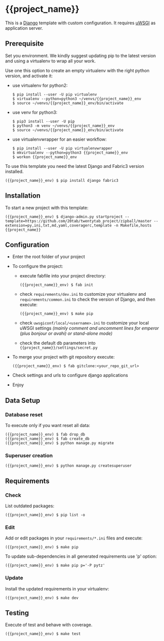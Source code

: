{{project_name}}
================

This is a [Django](https://www.djangoproject.com/) template with custom configuration. It requires [uWSGI](https://uwsgi-docs.readthedocs.io/en/latest/) as application server.

## Prerequisite

Set you environment. We kindly suggest updating pip to the latest version and using a virtualenv  to wrap all your work.

Use one this option to create an empty virtualenv with the right python version, and activate it:

* use virtualenv for python2:
  ```shell
  $ pip install --user -U pip virtualenv
  $ virtualenv --python=python3 ~/venvs/{{project_name}}_env
  $ source ~/venvs/{{project_name}}_env/bin/activate
  ```

* use venv for python3:
  ```shell
  $ pip3 install --user -U pip
  $ python3 -m venv ~/venvs/{{project_name}}_env
  $ source ~/venvs/{{project_name}}_env/bin/activate
  ```

* use virtualenvwrapper for an easier workflow:
  ```shell
  $ pip install --user -U pip virtualenvwrapper
  $ mkvirtualenv --python=python3 {{project_name}}_env
  $ workon {{project_name}}_env
  ```

To use this template you need the latest Django and Fabric3 version installed.

```shell
({{project_name}}_env) $ pip install django fabric3
```

## Installation

To start a new project with this template:

```shell
({{project_name}}_env) $ django-admin.py startproject --template=https://github.com/20tab/twentytab_project/zipball/master --extension=py,ini,txt,md,yaml,coveragerc,template -n Makefile,hosts {{project_name}}
```

## Configuration

- Enter the root folder of your project

- To configure the project:

  - execute fabfile into your project directory:

    ```shell
    ({{project_name}}_env) $ fab init
    ```

  - check `requirements/dev.ini` to customize your virtualenv and `requirements/common.ini` to check the version of Django, and then execute:

    ```shell
    ({{project_name}}_env) $ make pip
    ```

  - check `uwsgiconf/local/<username>.ini` to customize your local uWSGI settings
  *(mainly comment and uncomment lines for emperor (plus bonjour or avahi) or stand-alone mode)*

  - check the default db parameters into `{{project_name}}/settings/secret.py`

- To merge your project with git repository execute:
  ```shell
  ({{project_name}}_env) $ fab gitclone:<your_repo_git_url>
  ```

- Check settings and urls to configure django applications

- Enjoy

## Data Setup

### Database reset

To execute only if you want reset all data:

```shell
({{project_name}}_env) $ fab drop_db
({{project_name}}_env) $ fab create_db
({{project_name}}_env) $ python manage.py migrate
```

### Superuser creation

```shell
({{project_name}}_env) $ python manage.py createsuperuser
```

## Requirements

### Check 

List outdated packages:

```shell
({{project_name}}_env) $ pip list -o
```

### Edit

Add or edit packages in your `requirements/*.ini` files and execute:

```shell
({{project_name}}_env) $ make pip
```

To update sub-dependencies in all generated requirements use 'p' option:

```shell
({{project_name}}_env) $ make pip p='-P pytz'
```

### Update

Install the updated requirements in your virtualenv:

```shell
({{project_name}}_env) $ make dev
```

## Testing

Execute of test and behave with coverage.

```shell
({{project_name}}_env) $ make test
```

